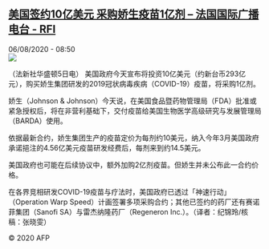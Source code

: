 <!--1596700437000-->
[美国签约10亿美元 采购娇生疫苗1亿剂 – 法国国际广播电台 - RFI](http://www.rfi.fr//cn/contenu/20200806-%E7%BE%8E%E5%9B%BD%E7%AD%BE%E7%BA%A610%E4%BA%BF%E7%BE%8E%E5%85%83-%E9%87%87%E8%B4%AD%E5%A8%87%E7%94%9F%E7%96%AB%E8%8B%971%E4%BA%BF%E5%89%82)
------

<div>06/08/2020 - 08:50</div><img src="https://s.rfi.fr/media/display/5fd806a4-d7b8-11ea-928e-005056a964fe/w:310/p:16x9/int0006b.200806145005.jpg"><div class="t-content__body u-clearfix"><div class="m-interstitial"></div><p>（法新社华盛顿5日电）    美国政府今天宣布将投资10亿美元（约新台币293亿元），购买娇生集团研发的2019冠状病毒疾病（COVID-19）疫苗，将采购1亿剂。</p><p>    娇生（Johnson & Johnson）今天说，在美国食品暨药物管理局（FDA）批准或紧急授权后，将在非营利基础下，交付疫苗给美国生物医学高级研究与发展管理局（BARDA）使用。</p><p>    依据最新合约，娇生集团生产的疫苗定价为每剂约10美元，纳入今年3月美国政府承诺挹注的4.56亿美元疫苗研发经费后，每剂来到约14.5美元。</p><p>    美国政府也可能在后续协议中，额外加购2亿剂疫苗。但娇生并未公布此一合约价格。</p><p>    在各界竞相研发COVID-19疫苗与疗法时，美国政府已透过「神速行动」（Operation Warp Speed）计画签署多项采购合约；其他已签约的药厂还有赛诺菲集团（Sanofi SA）与雷杰纳隆药厂（Regeneron Inc.）。（译者：纪锦玲/核稿：张晓雯）</p><p class="t-copyright">© 2020 AFP</p>        </div>
